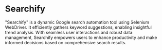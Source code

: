 # Searchify
"Searchify" is a dynamic Google search automation tool using Selenium WebDriver. It efficiently gathers keyword suggestions, enabling insightful trend analysis. With seamless user interactions and robust data management, Searchify empowers users to enhance productivity and make informed decisions based on comprehensive search results.
